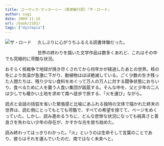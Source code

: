 ```yaml
---
title: コーマック･マッカーシー（黒原敏行訳）『ザ・ロード』
author: sugi
date: 2009-11-16
url: /book/2103/
tags: ["dystopia"]
---
```

<a href="http://www.amazon.co.jp/exec/obidos/ASIN/4152089261/chezsugi-22/ref=nosim/" name="amazletlink" target="_blank"><img src="http://i2.wp.com/ecx.images-amazon.com/images/I/51yvG3uLfRL._SL160_.jpg?w=660" alt="ザ・ロード" class="alignleft" style="float: left; margin: 0 20px 20px 0;" data-recalc-dims="1" /></a>

久しぶりに心がうちふるえる読書体験だった。

世界の終わりを描いた文学作品は数多くあれど、これはその中でも究極的に苛酷な状況。

おそらく核戦争で地球が焼き尽くされてから何年かが経過したあとの世界。核の冬により気温が急激に下がり、動植物はほぼ絶滅している。ごく少数の生き残った人間たちは、残り少ない食料をめぐって万人の万人に対する闘争状態におちいり、食べるために人を襲う人食い集団が跋扈する。そんな中を、父と少年の二人は少しでも暖かい土地を求めて南へ徒歩で旅する、「火を運び」ながら。

読点と会話の括弧を省いた緊張感と比喩にあふれる独特の文体で描かれた終末の世界は、読む側にとってもとても苛酷で、すべての希望を捨てて、ページをめくっていた。しかし、読み進めるうちに、どんな悲惨な状況になっても純真さと善良さを失わない少年の存在が、かすかな光を放ち始めた。

読み終わってはっきりわかった。「火」というのは生命そして言葉のことであり、彼らはそれを運んでいたのだ、南ではなく未来へと。


